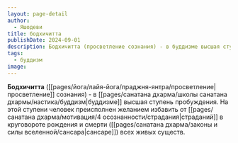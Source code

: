 ```yaml
---
layout: page-detail
author:
  - Яшодеви
title: бодхичитта
publishDate: 2024-09-01
description: Бодхичитта (просветление сознания) - в буддизме высшая ступень пробуждения. На этой ступени человек преисполнен желанием избавить от страданий в круговороте рождения и смерти (сансаре) всех живых существ.
tags:
  - буддизм
image:
---
```

**Бодхичитта** ([[pages/йога/лайя-йога/праджня-янтра/просветление|просветление]] сознания) - в [[pages/санатана дхарма/школы санатана дхармы/настика/буддизм|буддизме]] высшая ступень пробуждения. На этой ступени человек преисполнен желанием избавить от [[pages/санатана дхарма/мотивация/4 осознанности/страдания|страданий]] в круговороте рождения и смерти ([[pages/санатана дхарма/законы и силы вселенной/сансара|сансаре]]) всех живых существ.

